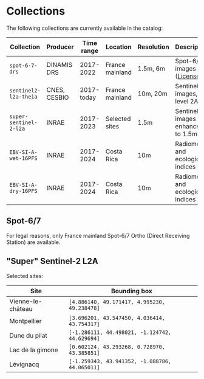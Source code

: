 # Collections

The following collections are currently available in the catalog:

| Collection             | Producer     | Time range | Location        | Resolution | Description                        |
| ---------------------- | ------------ | ---------- | --------------- | ---------- | ---------------------------------- |
| `spot-6-7-drs`         | DINAMIS DRS  | 2017-2022  | France mainland | 1.5m, 6m   | Spot-6/7 images ([License](https://ids-dinamis.data-terra.org/web/guest/37))|
| `sentinel2-l2a-theia`  | CNES, CESBIO | 2017-today | France mainland | 10m, 20m   | Sentinel-2 images, level 2A        |
| `super-sentinel-2-l2a` | INRAE        | 2017-2023  | Selected sites  | 1.5m       | Sentinel-2 images enhanced to 1.5m |
| `EBV-SI-A-wet-16PFS`   | INRAE        | 2017-2024  | Costa Rica      | 10m        | Radiometric and ecological indices |
| `EBV-SI-A-dry-16PFS`   | INRAE        | 2017-2024  | Costa Rica      | 10m        | Radiometric and ecological indices |


## Spot-6/7 

For legal reasons, only France mainland Spot-6/7 Ortho (Direct Receiving Station) are available.

## "Super" Sentinel-2 L2A 

Selected sites:

| Site              | Bounding box                                   |
|-------------------|------------------------------------------------|
| Vienne-le-château | `[4.886140, 49.171417, 4.995230, 49.238478]`   |
| Montpellier       | `[3.696201, 43.547450, 4.036414, 43.754317]`   |
| Dune du pilat     | `[-1.286111, 44.498021, -1.124742, 44.629694]` |
| Lac de la gimone  | `[0.602124, 43.293268, 0.728970, 43.385851]`   |
| Lévignacq         | `[-1.259343, 43.941352, -1.088786, 44.065011]` |
